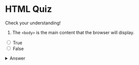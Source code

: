 # HTML Quiz

Check your understanding!


1. The `<body>` is the main content that the browser will display.

<input type="radio" name="question1" /> True
<br> 
<input type="radio" name="question1" /> False 

<details>
  <summary>Answer</summary>
  
  ### Heading
  1. Foo
  2. Bar
     * Baz
     * Qux

  ### Some Code
  ```js
  function logSomething(something) {
    console.log('Something', something);
  }
  ```
</details>
